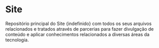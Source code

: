 # Site
Repositório principal do Site {indefinido} com todos os seus arquivos relacionados e tratados através de parcerias 
para fazer divulgação de conteúdo e aplicar conhecimentos relacionados a diversas áreas da tecnologia.
